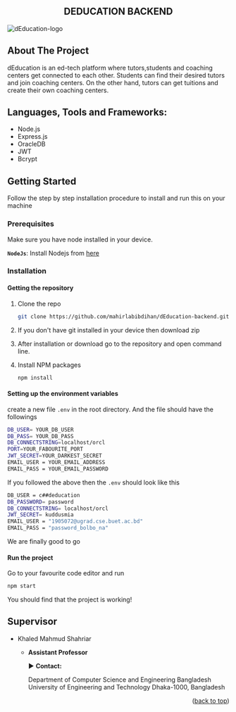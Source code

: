<h2 align="center">DEDUCATION BACKEND</h3>
</div>

![dEducation-logo](https://user-images.githubusercontent.com/62663759/187912013-d1653a15-833a-4102-9091-0c9aa96b8505.png)

## About The Project

dEducation is an ed-tech platform where tutors,students and coaching centers get connected to each other. Students can find their desired tutors and join coaching centers. On the other hand, tutors can get tuitions and create their own coaching centers.

## Languages, Tools and Frameworks:<a name="tools"></a>

- Node.js
- Express.js
- OracleDB
- JWT
- Bcrypt

## Getting Started

Follow the step by step installation procedure to install and run this on your machine

### Prerequisites

Make sure you have node installed in your device.

**`NodeJs`**: Install Nodejs from [here](https://nodejs.org/en/download/)

### Installation

#### Getting the repository

1. Clone the repo

   ```sh
   git clone https://github.com/mahirlabibdihan/dEducation-backend.git
   ```

2. If you don't have git installed in your device then download zip

3. After installation or download go to the repository and open command line.

4. Install NPM packages

   ```sh
   npm install
   ```

#### Setting up the environment variables

create a new file `.env` in the root directory. And the file should have the followings

```sh
DB_USER= YOUR_DB_USER
DB_PASS= YOUR_DB_PASS
DB_CONNECTSTRING=localhost/orcl
PORT=YOUR_FABOURITE_PORT
JWT_SECRET=YOUR_DARKEST_SECRET
EMAIL_USER = YOUR_EMAIL_ADDRESS
EMAIL_PASS = YOUR_EMAIL_PASSWORD
```

If you followed the above then the `.env` should look like this

```sh
DB_USER = c##deducation
DB_PASSWORD= password
DB_CONNECTSTRING= localhost/orcl
JWT_SECRET= kuddusmia
EMAIL_USER = "1905072@ugrad.cse.buet.ac.bd"
EMAIL_PASS = "password_bolbo_na"
```

We are finally good to go

#### Run the project

Go to your favourite code editor and run

```sh
npm start
```

You should find that the project is working!

## Supervisor

- Khaled Mahmud Shahriar

  - **Assistant Professor**

    :arrow_forward: **Contact:**

    Department of Computer Science and Engineering
    Bangladesh University of Engineering and Technology
    Dhaka-1000, Bangladesh

<p align="right">(<a href="#top">back to top</a>)</p>
